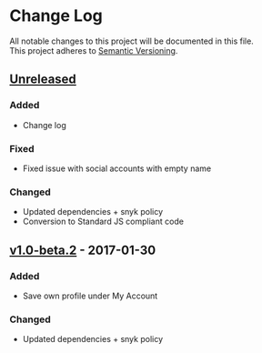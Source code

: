 # Change Log
All notable changes to this project will be documented in this file.  
This project adheres to [Semantic Versioning](http://semver.org/).

## [Unreleased]
### Added
- Change log

### Fixed
- Fixed issue with social accounts with empty name

### Changed
- Updated dependencies + snyk policy
- Conversion to Standard JS compliant code

## [v1.0-beta.2] - 2017-01-30
### Added
- Save own profile under My Account

### Changed
- Updated dependencies + snyk policy

[Unreleased]: https://github.com/Requarks/wiki/compare/v1.0-beta.2...HEAD
[v1.0-beta.2]: https://github.com/Requarks/wiki/releases/tag/v1.0-beta.2